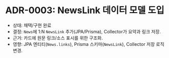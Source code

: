 # ADR-0003: NewsLink 데이터 모델 도입

- 상태: 채택/구현 완료
- 결정: `News`에 1:N `NewsLink` 추가(JPA/Prisma), Collector가 요약과 링크 저장.
- 근거: 카드에 원문 링크/소스 표시를 위한 구조화.
- 영향: JPA 엔티티(`News.links`), Prisma 스키마(`NewsLink`), Collector 저장 로직 변경.
